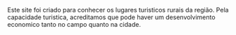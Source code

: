 Este site foi criado para conhecer os lugares turisticos rurais da região. Pela capacidade turistica, acreditamos que pode haver um desenvolvimento economico tanto no campo quanto na cidade.
